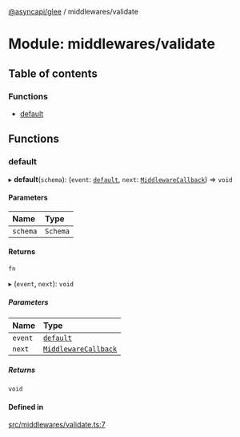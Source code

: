 [@asyncapi/glee](../README.md) / middlewares/validate

# Module: middlewares/validate

## Table of contents

### Functions

- [default](middlewares_validate.md#default)

## Functions

### default

▸ **default**(`schema`): (`event`: [`default`](../classes/lib_message.default.md), `next`: [`MiddlewareCallback`](middlewares.md#middlewarecallback)) => `void`

#### Parameters

| Name | Type |
| :------ | :------ |
| `schema` | `Schema` |

#### Returns

`fn`

▸ (`event`, `next`): `void`

##### Parameters

| Name | Type |
| :------ | :------ |
| `event` | [`default`](../classes/lib_message.default.md) |
| `next` | [`MiddlewareCallback`](middlewares.md#middlewarecallback) |

##### Returns

`void`

#### Defined in

[src/middlewares/validate.ts:7](https://github.com/asyncapi/glee/blob/3a5bbae/src/middlewares/validate.ts#L7)
